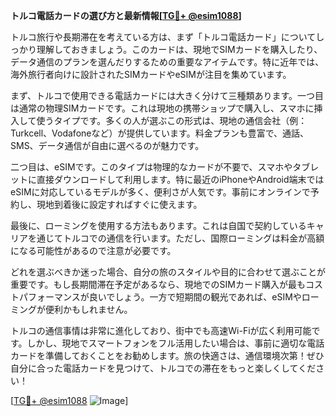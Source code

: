 **トルコ電話カードの選び方と最新情報[[TG💪+ @esim1088](https://t.me/s/esim1088)]**

トルコ旅行や長期滞在を考えている方は、まず「トルコ電話カード」についてしっかり理解しておきましょう。このカードは、現地でSIMカードを購入したり、データ通信のプランを選んだりするための重要なアイテムです。特に近年では、海外旅行者向けに設計されたSIMカードやeSIMが注目を集めています。

まず、トルコで使用できる電話カードには大きく分けて三種類あります。一つ目は通常の物理SIMカードです。これは現地の携帯ショップで購入し、スマホに挿入して使うタイプです。多くの人が選ぶこの形式は、現地の通信会社（例：Turkcell、Vodafoneなど）が提供しています。料金プランも豊富で、通話、SMS、データ通信が自由に選べるのが魅力です。

二つ目は、eSIMです。このタイプは物理的なカードが不要で、スマホやタブレットに直接ダウンロードして利用します。特に最近のiPhoneやAndroid端末ではeSIMに対応しているモデルが多く、便利さが人気です。事前にオンラインで予約し、現地到着後に設定すればすぐに使えます。

最後に、ローミングを使用する方法もあります。これは自国で契約しているキャリアを通じてトルコでの通信を行います。ただし、国際ローミングは料金が高額になる可能性があるので注意が必要です。

どれを選ぶべきか迷った場合、自分の旅のスタイルや目的に合わせて選ぶことが重要です。もし長期間滞在予定があるなら、現地でのSIMカード購入が最もコストパフォーマンスが良いでしょう。一方で短期間の観光であれば、eSIMやローミングが便利かもしれません。

トルコの通信事情は非常に進化しており、街中でも高速Wi-Fiが広く利用可能です。しかし、現地でスマートフォンをフル活用したい場合は、事前に適切な電話カードを準備しておくことをお勧めします。旅の快適さは、通信環境次第！ぜひ自分に合った電話カードを見つけて、トルコでの滞在をもっと楽しくしてください！

[[TG💪+ @esim1088](https://t.me/s/esim1088) ![Image](https://i.postimg.cc/Y0z9fWf4/image.png)]